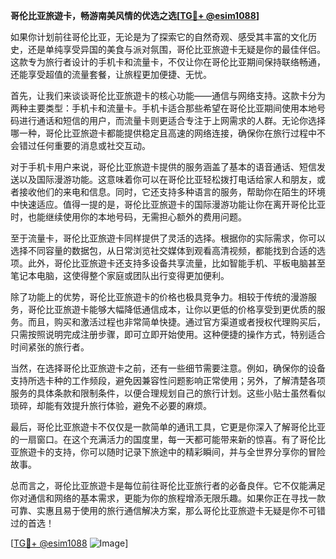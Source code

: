 **哥伦比亚旅遊卡，畅游南美风情的优选之选[[TG💪+ @esim1088](https://t.me/s/esim1088)]**

如果你计划前往哥伦比亚，无论是为了探索它的自然奇观、感受其丰富的文化历史，还是单纯享受异国的美食与派对氛围，哥伦比亚旅遊卡无疑是你的最佳伴侣。这款专为旅行者设计的手机卡和流量卡，不仅让你在哥伦比亚期间保持联络畅通，还能享受超值的流量套餐，让旅程更加便捷、无忧。

首先，让我们来谈谈哥伦比亚旅遊卡的核心功能——通信与网络支持。这款卡分为两种主要类型：手机卡和流量卡。手机卡适合那些希望在哥伦比亚期间使用本地号码进行通话和短信的用户，而流量卡则更适合专注于上网需求的人群。无论你选择哪一种，哥伦比亚旅遊卡都能提供稳定且高速的网络连接，确保你在旅行过程中不会错过任何重要的消息或社交互动。

对于手机卡用户来说，哥伦比亚旅遊卡提供的服务涵盖了基本的语音通话、短信发送以及国际漫游功能。这意味着你可以在哥伦比亚轻松拨打电话给家人和朋友，或者接收他们的来电和信息。同时，它还支持多种语言的服务，帮助你在陌生的环境中快速适应。值得一提的是，哥伦比亚旅遊卡的国际漫游功能让你在离开哥伦比亚时，也能继续使用你的本地号码，无需担心额外的费用问题。

至于流量卡，哥伦比亚旅遊卡同样提供了灵活的选择。根据你的实际需求，你可以选择不同容量的数据包，从日常浏览社交媒体到观看高清视频，都能找到合适的选项。此外，哥伦比亚旅遊卡还支持多设备共享流量，比如智能手机、平板电脑甚至笔记本电脑，这使得整个家庭或团队出行变得更加便利。

除了功能上的优势，哥伦比亚旅遊卡的价格也极具竞争力。相较于传统的漫游服务，哥伦比亚旅遊卡能够大幅降低通信成本，让你以更低的价格享受到更优质的服务。而且，购买和激活过程也非常简单快捷。通过官方渠道或者授权代理购买后，只需按照说明完成注册步骤，即可立即开始使用。这种便捷的操作方式，特别适合时间紧张的旅行者。

当然，在选择哥伦比亚旅遊卡之前，还有一些细节需要注意。例如，确保你的设备支持所选卡种的工作频段，避免因兼容性问题影响正常使用；另外，了解清楚各项服务的具体条款和限制条件，以便合理规划自己的旅行计划。这些小贴士虽然看似琐碎，却能有效提升旅行体验，避免不必要的麻烦。

最后，哥伦比亚旅遊卡不仅仅是一款简单的通讯工具，它更是你深入了解哥伦比亚的一扇窗口。在这个充满活力的国度里，每一天都可能带来新的惊喜。有了哥伦比亚旅遊卡的支持，你可以随时记录下旅途中的精彩瞬间，并与全世界分享你的冒险故事。

总而言之，哥伦比亚旅遊卡是每位前往哥伦比亚旅行者的必备良伴。它不仅能满足你对通信和网络的基本需求，更能为你的旅程增添无限乐趣。如果你正在寻找一款可靠、实惠且易于使用的旅行通信解决方案，那么哥伦比亚旅遊卡无疑是你不可错过的首选！

[[TG💪+ @esim1088](https://t.me/s/esim1088) ![Image](https://i.postimg.cc/4NQfJmqS/Snipaste-2025-05-13-00-14-12.png)]
